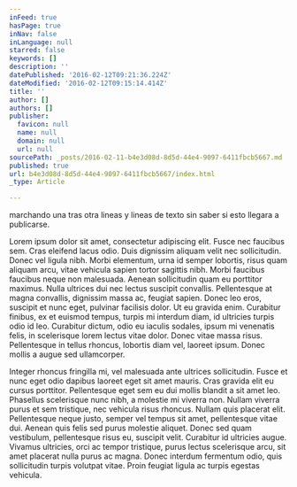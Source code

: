 ```yaml
---
inFeed: true
hasPage: true
inNav: false
inLanguage: null
starred: false
keywords: []
description: ''
datePublished: '2016-02-12T09:21:36.224Z'
dateModified: '2016-02-12T09:15:14.414Z'
title: ''
author: []
authors: []
publisher:
  favicon: null
  name: null
  domain: null
  url: null
sourcePath: _posts/2016-02-11-b4e3d08d-8d5d-44e4-9097-6411fbcb5667.md
published: true
url: b4e3d08d-8d5d-44e4-9097-6411fbcb5667/index.html
_type: Article

---
```

marchando una tras otra lineas y lineas de texto sin saber si esto llegara a publicarse.

Lorem ipsum dolor sit amet, consectetur adipiscing elit. Fusce nec faucibus sem. Cras eleifend lacus odio. Duis dignissim aliquam velit nec sollicitudin. Donec vel ligula nibh. Morbi elementum, urna id semper lobortis, risus quam aliquam arcu, vitae vehicula sapien tortor sagittis nibh. Morbi faucibus faucibus neque non malesuada. Aenean sollicitudin quam eu porttitor maximus. Nulla ultrices dui nec lectus suscipit convallis. Pellentesque at magna convallis, dignissim massa ac, feugiat sapien. Donec leo eros, suscipit et nunc eget, pulvinar facilisis dolor. Ut eu gravida enim. Curabitur finibus, ex et euismod tempus, turpis mi interdum diam, id ultricies turpis odio id leo. Curabitur dictum, odio eu iaculis sodales, ipsum mi venenatis felis, in scelerisque lorem lectus vitae dolor. Donec vitae massa risus. Pellentesque in tellus rhoncus, lobortis diam vel, laoreet ipsum. Donec mollis a augue sed ullamcorper.

Integer rhoncus fringilla mi, vel malesuada ante ultrices sollicitudin. Fusce et nunc eget odio dapibus laoreet eget sit amet mauris. Cras gravida elit eu cursus porttitor. Pellentesque eget sem eu dui mollis blandit a sit amet leo. Phasellus scelerisque nunc nibh, a molestie mi viverra non. Nullam viverra purus et sem tristique, nec vehicula risus rhoncus. Nullam quis placerat elit. Pellentesque neque justo, semper vel tempus sit amet, pellentesque vitae dui. Aenean quis felis sed purus molestie aliquet. Donec sed quam vestibulum, pellentesque risus eu, suscipit velit. Curabitur id ultricies augue. Vivamus ultricies, orci ac tempor tristique, purus lectus scelerisque arcu, sit amet placerat nulla purus ac magna. Donec interdum fermentum odio, quis sollicitudin turpis volutpat vitae. Proin feugiat ligula ac turpis egestas vehicula.